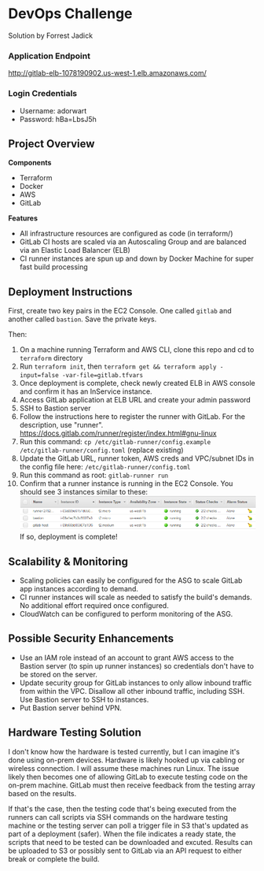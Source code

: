 # DevOps Challenge
Solution by Forrest Jadick

### Application Endpoint
http://gitlab-elb-1078190902.us-west-1.elb.amazonaws.com/

### Login Credentials
- Username: adorwart
- Password: hBa=LbsJ5h

## Project Overview

**Components**
- Terraform
- Docker
- AWS
- GitLab

**Features**
- All infrastructure resources are configured as code (in terraform/)
- GitLab CI hosts are scaled via an Autoscaling Group and are balanced via an Elastic Load Balancer (ELB)
- CI runner instances are spun up and down by Docker Machine for super fast build processing

## Deployment Instructions

First, create two key pairs in the EC2 Console. One called `gitlab` and another called `bastion`. Save the private keys.

Then: 

1. On a machine running Terraform and AWS CLI, clone this repo and cd to `terraform` directory
2. Run `terraform init`, then `terraform get && terraform apply -input=false -var-file=gitlab.tfvars`
3. Once deployment is complete, check newly created ELB in AWS console and confirm it has an InService instance.
4. Access GitLab application at ELB URL and create your admin password
5. SSH to Bastion server
6. Follow the instructions here to register the runner with GitLab. For the description, use "runner".
    https://docs.gitlab.com/runner/register/index.html#gnu-linux
7. Run this command: `cp /etc/gitlab-runner/config.example /etc/gitlab-runner/config.toml` (replace existing)
8. Update the GitLab URL, runner token, AWS creds and VPC/subnet IDs in the config file here: `/etc/gitlab-runner/config.toml`
9. Run this command as root: `gitlab-runner run`
10. Confirm that a runner instance is running in the EC2 Console. You should see 3 instances similar to these:
![EC2 instances](https://github.com/baypointauto/devops-challenge/blob/master/images/ec2s.png) If so, deployment is complete!

## Scalability & Monitoring

- Scaling policies can easily be configured for the ASG to scale GitLab app instances according to demand.
- CI runner instances will scale as needed to satisfy the build's demands. No additional effort required once configured.
- CloudWatch can be configured to perform monitoring of the ASG.

## Possible Security Enhancements

- Use an IAM role instead of an account to grant AWS access to the Bastion server (to spin up runner instances) so credentials don't have to be stored on the server.
- Update security group for GitLab instances to only allow inbound traffic from within the VPC. Disallow all other inbound traffic, including SSH. Use Bastion server to SSH to instances.
- Put Bastion server behind VPN.

## Hardware Testing Solution

I don't know how the hardware is tested currently, but I can imagine it's done using on-prem devices. Hardware is likely hooked up via cabling or wireless connection. I will assume these machines run Linux. The issue likely then becomes one of allowing GitLab to execute testing code on the on-prem machine. GitLab must then receive feedback from the testing array based on the results.

If that's the case, then the testing code that's being executed from the runners can call scripts via SSH commands on the hardware testing machine or the testing server can poll a trigger file in S3 that's updated as part of a deployment (safer). When the file indicates a ready state, the scripts that need to be tested can be downloaded and excuted. Results can be uploaded to S3 or possibly sent to GitLab via an API request to either break or complete the build.
